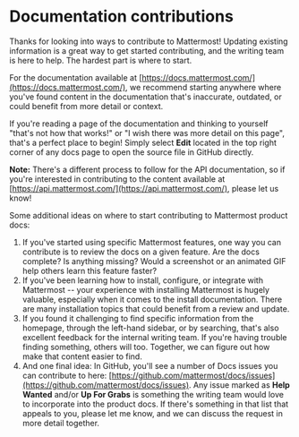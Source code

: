 # Documentation contributions

Thanks for looking into ways to contribute to Mattermost! Updating existing information is a great way to get started contributing, and the writing team is here to help. The hardest part is where to start.

For the documentation available at [https://docs.mattermost.com/](https://docs.mattermost.com/), we recommend starting anywhere where you've found content in the documentation that's inaccurate, outdated, or could benefit from more detail or context.

If you're reading a page of the documentation and thinking to yourself "that's not how that works!" or "I wish there was more detail on this page", that's a perfect place to begin! Simply select **Edit** located in the top right corner of any docs page to open the source file in GitHub directly.

**Note:** There's a different process to follow for the API documentation, so if you're interested in contributing to the content available at [https://api.mattermost.com/](https://api.mattermost.com/), please let us know!

Some additional ideas on where to start contributing to Mattermost product docs:

1. If you've started using specific Mattermost features, one way you can contribute is to review the docs on a given feature. Are the docs complete? Is anything missing? Would a screenshot or an animated GIF help others learn this feature faster?
2. If you've been learning how to install, configure, or integrate with Mattermost -- your experience with installing Mattermost is hugely valuable, especially when it comes to the install documentation. There are many installation topics that could benefit from a review and update.
3. If you found it challenging to find specific information from the homepage, through the left-hand sidebar, or by searching, that's also excellent feedback for the internal writing team. If you're having trouble finding something, others will too. Together, we can figure out how make that content easier to find.
4. And one final idea: In GitHub, you'll see a number of Docs issues you can contribute to here: [https://github.com/mattermost/docs/issues](https://github.com/mattermost/docs/issues). Any issue marked as **Help Wanted** and/or **Up For Grabs** is something the writing team would love to incorporate into the product docs. If there's something in that list that appeals to you, please let me know, and we can discuss the request in more detail together.

